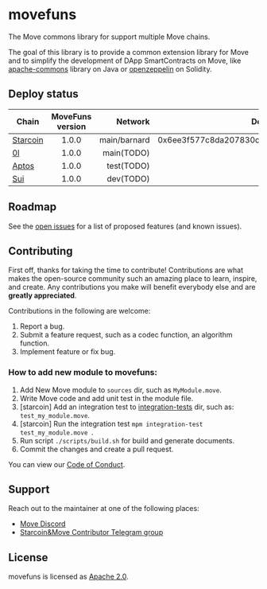 # movefuns

The Move commons library for support multiple Move chains.

The goal of this library is to provide a common extension library for Move and to simplify the development of DApp SmartContracts on Move, like [apache-commons](https://commons.apache.org/) library on Java or [openzeppelin](https://github.com/OpenZeppelin/openzeppelin-contracts) on Solidity.


## Deploy status

| Chain                   | MoveFuns version |      Network |                   Deployed Address |
| ----------------------- | :--------------: | -----------: |----------------------------------: |
| [Starcoin](./starcoin/) |      1.0.0       | main/barnard | 0x6ee3f577c8da207830c31e1f0abb4244 | 
| [0l](./0l/)             |      1.0.0       |   main(TODO) ||
| [Aptos](./aptos/)       |      1.0.0       |   test(TODO) ||
| [Sui](./sui/)           |      1.0.0       |    dev(TODO) ||

## Roadmap

See the [open issues](https://github.com/movefuns/movefuns/issues) for a list of proposed features (and known issues).


## Contributing

First off, thanks for taking the time to contribute! Contributions are what makes the open-source community such an amazing place to learn, inspire, and create. Any contributions you make will benefit everybody else and are **greatly appreciated**.

Contributions in the following are welcome:

1. Report a bug.
2. Submit a feature request, such as a codec function, an algorithm function.
3. Implement feature or fix bug.

### How to add new module to movefuns:

1. Add New Move module to `sources` dir, such as `MyModule.move`.
2. Write Move code and add unit test in the module file.
3. [starcoin] Add an integration test to [integration-tests](../integration-tests) dir, such as: `test_my_module.move`.
4. [starcoin] Run the integration test `mpm integration-test test_my_module.move `.
5. Run script `./scripts/build.sh` for build and generate documents.
6. Commit the changes and create a pull request.

You can view our [Code of Conduct](./CODE_OF_CONDUCT.md).

## Support

Reach out to the maintainer at one of the following places:

- [Move Discord](https://discord.gg/f4JSrK8T2t)
- [Starcoin&Move Contributor Telegram group](https://t.me/starcoin_contributor)

## License

movefuns is licensed as [Apache 2.0](./LICENSE).
